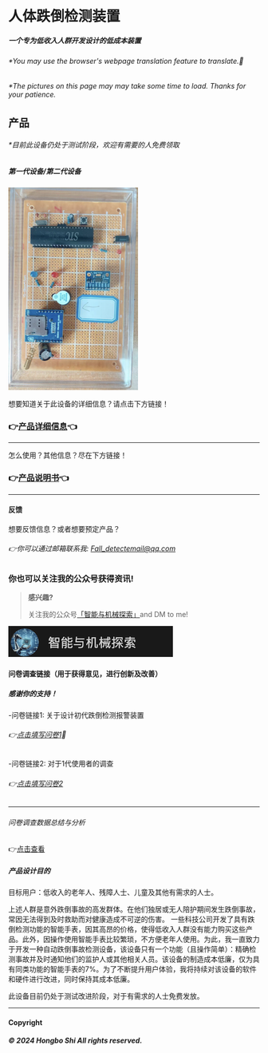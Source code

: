 # 人体跌倒检测装置

##### 一个专为低收入人群开发设计的低成本装置

###### *You may use the browser's webpage translation feature to translate.🙂

###### *The pictures on this page may may take some time to load. Thanks for your patience.






## 产品

###### *目前此设备仍处于测试阶段，欢迎有需要的人免费领取

##### 第一代设备/第二代设备

 ![DATA](V11.png)

想要知道关于此设备的详细信息？请点击下方链接！

### 👉[产品详细信息](https://esperaa.github.io/fallingdetect/)👈

---

怎么使用？其他信息？尽在下方链接！

### 👉[产品说明书](https://esperaa.github.io/WebextensionforAutome-/)👈

---

#### 反馈
想要反馈信息？或者想要预定产品？
###### 👉你可以通过邮箱联系我: Fall_detectemail@qq.com


### 你也可以关注我的公众号获得资讯!

> **感兴趣?**
> 
> 关注我的公众号[「智能与机械探索」](https://mp.weixin.qq.com/s/3Xchh00gAuqtd4T-2_1xkQ)and DM to me!
> 

![DATA](OA2.png)

#### 问卷调查链接（用于获得意见，进行创新及改善）
##### 感谢你的支持！

-问卷链接1: 关于设计初代跌倒检测报警装置
###### 👉[点击填写问卷1](https://v.wjx.cn/vm/Q2Frjo2.aspx#)📝

-问卷链接2: 对于1代使用者的调查
###### 👉[点击填写问卷2](https://www.wjx.cn/vm/Q72F9Z0.aspx# )

---
###### 问卷调查数据总结与分析
👉[点击查看](https://esperaa.github.io/Datacollection/)

##### 产品设计目的
目标用户：低收入的老年人、残障人士、儿童及其他有需求的人士。

上述人群是意外跌倒事故的高发群体。在他们独居或无人陪护期间发生跌倒事故，常因无法得到及时救助而对健康造成不可逆的伤害。
一些科技公司开发了具有跌倒检测功能的智能手表，因其高昂的价格，使得低收入人群没有能力购买这些产品。此外，因操作使用智能手表比较繁琐，不方便老年人使用。为此，我一直致力于开发一种自动跌倒事故检测设备，该设备只有一个功能（且操作简单）：精确检测事故并及时通知他们的监护人或其他相关人员。该设备的制造成本低廉，仅为具有同类功能的智能手表的7%。为了不断提升用户体验，我将持续对该设备的软件和硬件进行改进，同时保持其成本低廉。

此设备目前仍处于测试改进阶段，对于有需求的人士免费发放。 

---

#### Copyright

**_© 2024 Hongbo Shi All rights reserved._**

